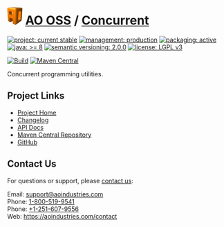 # [<img src="ao-logo.png" alt="AO Logo" width="35" height="40">](https://github.com/aoindustries) [AO OSS](https://github.com/aoindustries/ao-oss) / [Concurrent](https://github.com/aoindustries/ao-concurrent)

[![project: current stable](https://oss.aoapps.com/ao-badges/project-current-stable.svg)](https://aoindustries.com/life-cycle#project-current-stable)
[![management: production](https://oss.aoapps.com/ao-badges/management-production.svg)](https://aoindustries.com/life-cycle#management-production)
[![packaging: active](https://oss.aoapps.com/ao-badges/packaging-active.svg)](https://aoindustries.com/life-cycle#packaging-active)  
[![java: &gt;= 8](https://oss.aoapps.com/ao-badges/java-8.svg)](https://docs.oracle.com/javase/8/docs/api/)
[![semantic versioning: 2.0.0](https://oss.aoapps.com/ao-badges/semver-2.0.0.svg)](http://semver.org/spec/v2.0.0.html)
[![license: LGPL v3](https://oss.aoapps.com/ao-badges/license-lgpl-3.0.svg)](https://www.gnu.org/licenses/lgpl-3.0)

[![Build](https://github.com/aoindustries/ao-concurrent/workflows/Build/badge.svg?branch=master)](https://github.com/aoindustries/ao-concurrent/actions?query=workflow%3ABuild)
[![Maven Central](https://maven-badges.herokuapp.com/maven-central/com.aoapps/ao-concurrent/badge.svg)](https://maven-badges.herokuapp.com/maven-central/com.aoapps/ao-concurrent)

Concurrent programming utilities.

## Project Links
* [Project Home](https://oss.aoapps.com/concurrent/)
* [Changelog](https://oss.aoapps.com/concurrent/changelog)
* [API Docs](https://oss.aoapps.com/concurrent/apidocs/)
* [Maven Central Repository](https://search.maven.org/artifact/com.aoapps/ao-concurrent)
* [GitHub](https://github.com/aoindustries/ao-concurrent)

## Contact Us
For questions or support, please [contact us](https://aoindustries.com/contact):

Email: [support@aoindustries.com](mailto:support@aoindustries.com)  
Phone: [1-800-519-9541](tel:1-800-519-9541)  
Phone: [+1-251-607-9556](tel:+1-251-607-9556)  
Web: https://aoindustries.com/contact
